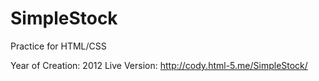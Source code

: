 # SimpleStock
Practice for HTML/CSS

Year of Creation: 2012
Live Version: http://cody.html-5.me/SimpleStock/
